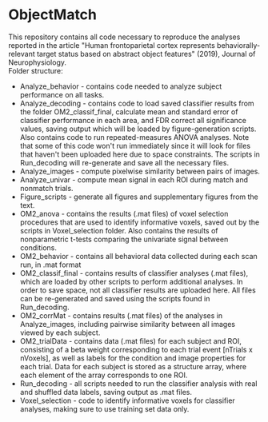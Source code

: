 # ObjectMatch

This repository contains all code necessary to reproduce the analyses reported in the article "Human frontoparietal cortex represents behaviorally-relevant target status based on abstract object features" (2019), Journal of Neurophysiology.\
Folder structure:
+ Analyze_behavior - contains code needed to analyze subject performance on all tasks.
+ Analyze_decoding - contains code to load saved classifier results from the folder OM2_classif_final, calculate mean and standard error of classifier performance in each area, and FDR correct all significance values, saving output which will be loaded by figure-generation scripts. Also contains code to run repeated-measures ANOVA analyses. Note that some of this code won't run immediately since it will look for files that haven't been uploaded here due to space constraints. The scripts in Run_decoding will re-generate and save all the necessary files.
+ Analyze_images - compute pixelwise similarity between pairs of images.
+ Analyze_univar - compute mean signal in each ROI during match and nonmatch trials.
+ Figure_scripts - generate all figures and supplementary figures from the text.
+ OM2_anova - contains the results (.mat files) of voxel selection procedures that are used to identify informative voxels, saved out by the scripts in Voxel_selection folder. Also contains the results of nonparametric t-tests comparing the univariate signal between conditions.
+ OM2_behavior - contains all behavioral data collected during each scan run, in .mat format
+ OM2_classif_final - contains results of classifier analyses (.mat files), which are loaded by other scripts to perform additional analyses. In order to save space, not all classifier results are uploaded here. All files can be re-generated and saved using the scripts found in Run_decoding. 
+ OM2_corrMat - contains results (.mat files) of the analyses in Analyze_images, including pairwise similarity between all images viewed by each subject.
+ OM2_trialData - contains data (.mat files) for each subject and ROI, consisting of a beta weight corresponding to each trial event [nTrials x nVoxels], as well as labels for the condition and image properties for each trial. Data for each subject is stored as a structure array, where each element of the array corresponds to one ROI. 
+ Run_decoding - all scripts needed to run the classifier analysis with real and shuffled data labels, saving output as .mat files.
+ Voxel_selection - code to identify informative voxels for classifier analyses, making sure to use training set data only.





